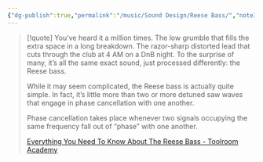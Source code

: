 ```yaml
---
{"dg-publish":true,"permalink":"/music/Sound Design/Reese Bass/","noteIcon":""}
---
```


> [!quote]
> You’ve heard it a million times. The low grumble that fills the extra space in a long breakdown. The razor-sharp distorted lead that cuts through the club at 4 AM on a DnB night. To the surprise of many, it’s all the same exact sound, just processed differently: the Reese bass. 
> 
> While it may seem complicated, the Reese bass is actually quite simple. In fact, it’s little more than two or more detuned saw waves that engage in phase cancellation with one another.
> 
> Phase cancellation takes place whenever two signals occupying the same frequency fall out of “phase” with one another.
> 
> [Everything You Need To Know About The Reese Bass - Toolroom Academy](https://toolroomacademy.com/features/everything-you-need-to-know-about-the-reese-bass)
